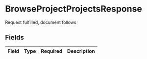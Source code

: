 # BrowseProjectProjectsResponse

Request fulfilled, document follows


## Fields

| Field       | Type        | Required    | Description |
| ----------- | ----------- | ----------- | ----------- |
